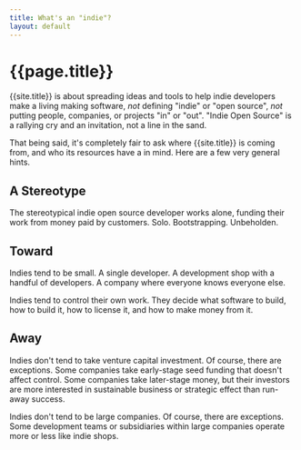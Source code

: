 ```yaml
---
title: What's an "indie"?
layout: default
---
```


# {{page.title}}

{{site.title}} is about spreading ideas and tools to help indie developers make a living making software, _not_ defining "indie" or "open source", _not_ putting people, companies, or projects "in" or "out".  "Indie Open Source" is a rallying cry and an invitation, not a line in the sand.

That being said, it's completely fair to ask where {{site.title}} is coming from, and who its resources have a in mind.  Here are a few very general hints.

## A Stereotype

The stereotypical indie open source developer works alone, funding their work from money paid by customers.  Solo.  Bootstrapping.  Unbeholden.

## Toward

Indies tend to be small.  A single developer.  A development shop with a handful of developers.  A company where everyone knows everyone else.

Indies tend to control their own work.  They decide what software to build, how to build it, how to license it, and how to make money from it.

## Away

Indies don't tend to take venture capital investment.  Of course, there are exceptions.  Some companies take early-stage seed funding that doesn't affect control.  Some companies take later-stage money, but their investors are more interested in sustainable business or strategic effect than run-away success.

Indies don't tend to be large companies.  Of course, there are exceptions.  Some development teams or subsidiaries within large companies operate more or less like indie shops.
